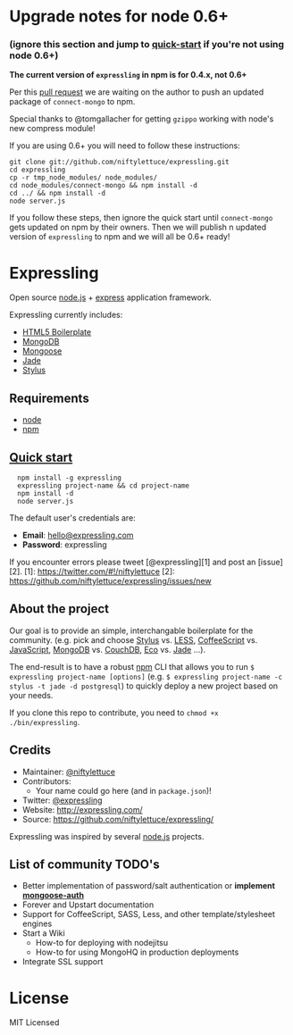 # Upgrade notes for node 0.6+
### (ignore this section and jump to [quick-start](#quick-start) if you're not using node 0.6+)

**The current version of `expressling` in npm is for 0.4.x, not 0.6+**

Per this [pull request](https://github.com/kcbanner/connect-mongo/pull/18)
we are waiting on the author to push an updated package of `connect-mongo` to npm.

Special thanks to @tomgallacher for getting `gzippo` working with node's new compress module!

If you are using 0.6+ you will need to follow these instructions:

    git clone git://github.com/niftylettuce/expressling.git
    cd expressling
    cp -r tmp_node_modules/ node_modules/
    cd node_modules/connect-mongo && npm install -d
    cd ../ && npm install -d
    node server.js

If you follow these steps, then ignore the quick start until `connect-mongo`
gets updated on npm by their owners.  Then we will publish n updated version of
`expressling` to npm and we will all be 0.6+ ready!


# Expressling

Open source [node.js](http://nodejs.org) + [express](http://expressjs.com/) application framework.

Expressling currently includes:

- [HTML5 Boilerplate](http://h5bp.com/)
- [MongoDB](http://www.mongodb.org/)
- [Mongoose](http://mongoosejs.com/)
- [Jade](http://jade-lang.com/)
- [Stylus](http://learnboost.github.com/stylus/)

## Requirements

  * [node](https://github.com/joyent/node)
  * [npm](https://github.com/isaacs/npm)

## <a href="#quick-start" name="quick-start">Quick start</a>

      npm install -g expressling
      expressling project-name && cd project-name
      npm install -d
      node server.js

The default user's credentials are:

* **Email**: hello@expressling.com
* **Password**: expressling

If you encounter errors please tweet [@expressling][1] and post an [issue][2].
[1]: https://twitter.com/#!/niftylettuce
[2]: https://github.com/niftylettuce/expressling/issues/new

## About the project

Our goal is to provide an simple, interchangable boilerplate for the community.
(e.g. pick and choose [Stylus][3] vs. [LESS][4], [CoffeeScript][5] vs.
[JavaScript][6], [MongoDB][7] vs. [CouchDB][8], [Eco][9] vs. [Jade][10] ...).

[3]: http://learnboost.github.com/stylus
[4]: http://lesscss.org
[5]: http://jashkenas.github.com/coffee-script
[6]: https://developer.mozilla.org/en/JavaScript/Reference
[7]: http://www.mongodb.org
[8]: http://couchdb.apache.org
[9]: https://github.com/sstephenson/eco
[10]: http://jade-lang.com

The end-result is to have a robust [npm](http://npmjs.org) CLI that allows you to run
`$ expressling project-name [options]` (e.g. `$ expressling project-name -c stylus -t jade -d postgresql`)
to quickly deploy a new project based on your needs.

If you clone this repo to contribute, you need to `chmod +x ./bin/expressling`.

## Credits

* Maintainer: [@niftylettuce](https://twitter.com/#!/niftylettuce)
* Contributors:
    - Your name could go here (and in `package.json`)!
* Twitter: [@expressling](https://twitter.com/#!/expressling)
* Website: <http://expressling.com/>
* Source: <https://github.com/niftylettuce/expressling/>

Expressling was inspired by several [node.js](http://nodejs.org) projects.


## List of community TODO's

* Better implementation of password/salt authentication
 or **implement [mongoose-auth](https://github.com/bnoguchi/mongoose-auth)**
* Forever and Upstart documentation
* Support for CoffeeScript, SASS, Less, and other template/stylesheet engines
* Start a Wiki
    - How-to for deploying with nodejitsu
    - How-to for using MongoHQ in production deployments
* Integrate SSL support

# License

MIT Licensed
